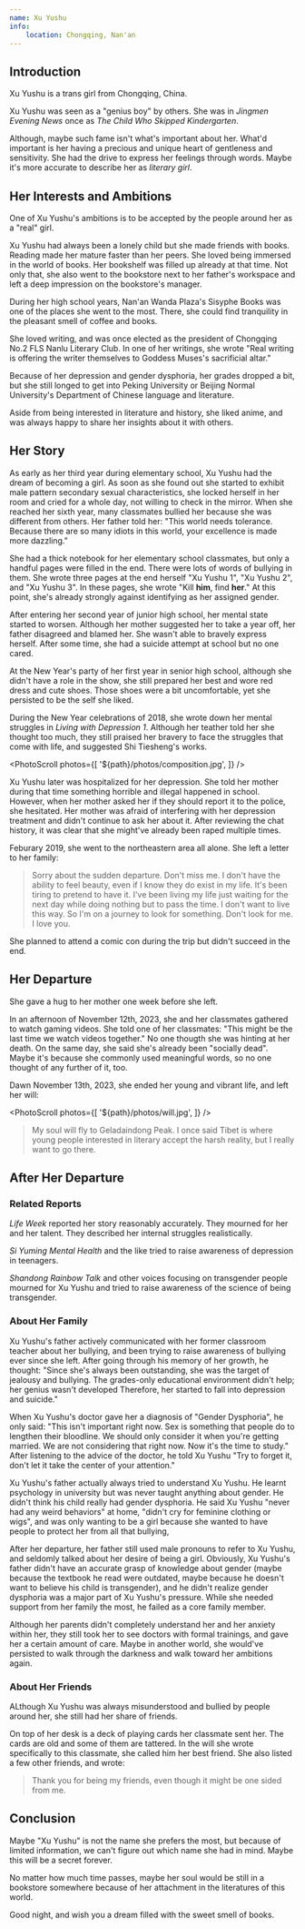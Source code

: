 ```yaml
---
name: Xu Yushu
info:
    location: Chongqing, Nan'an
---
```


## Introduction

Xu Yushu is a trans girl from Chongqing, China.

Xu Yushu was seen as a "genius boy" by others.
She was in *Jingmen Evening News* once as *The Child Who Skipped Kindergarten*.

Although, maybe such fame isn't what's important about her.
What'd important is her having a precious and unique heart of gentleness and sensitivity.
She had the drive to express her feelings through words.
Maybe it's more accurate to describe her as *literary girl*.

## Her Interests and Ambitions

One of Xu Yushu's ambitions is to be accepted by the people around her as a "real" girl.

Xu Yushu had always been a lonely child but she made friends with books.
Reading made her mature faster than her peers.
She loved being immersed in the world of books.
Her bookshelf was filled up already at that time.
Not only that, she also went to the bookstore next to her father's workspace and left a deep impression on the bookstore's manager.

During her high school years, Nan'an Wanda Plaza's Sisyphe Books was one of the places she went to the most.
There, she could find tranquility in the pleasant smell of coffee and books.

She loved writing, and was once elected as the president of Chongqing No.2 FLS Nanlu Literary Club.
In one of her writings, she wrote "Real writing is offering the writer themselves to Goddess Muses's sacrificial altar."

Because of her depression and gender dysphoria, her grades dropped a bit, but she still longed to get into Peking University or Beijing Normal University's Department of Chinese language and literature.

Aside from being interested in literature and history, she liked anime, and was always happy to share her insights about it with others.

## Her Story

As early as her third year during elementary school, Xu Yushu had the dream of becoming a girl.
As soon as she found out she started to exhibit male pattern secondary sexual characteristics, she locked herself in her room and cried for a whole day, not willing to check in the mirror.
When she reached her sixth year, many classmates bullied her because she was different from others.
Her father told her: "This world needs tolerance. Because there are so many idiots in this world, your excellence is made more dazzling."

She had a thick notebook for her elementary school classmates, but only a handful pages were filled in the end.
There were lots of words of bullying in them.
She wrote three pages at the end herself "Xu Yushu 1", "Xu Yushu 2", and "Xu Yushu 3".
In these pages, she wrote "Kill **him**, find **her**."
At this point, she's already strongly against identifying as her assigned gender.

After entering her second year of junior high school, her mental state started to worsen.
Although her mother suggested her to take a year off, her father disagreed and blamed her.
She wasn't able to bravely express herself.
After some time, she had a suicide attempt at school but no one cared.

At the New Year's party of her first year in senior high school, although she didn't have a role in the show, she still prepared her best and wore red dress and cute shoes.
Those shoes were a bit uncomfortable, yet she persisted to be the self she liked.

During the New Year celebrations of 2018, she wrote down her mental struggles in *Living with Depression 1*.
Although her teather told her she thought too much, they still praised her bravery to face the struggles that come with life, and suggested Shi Tiesheng's works.

<PhotoScroll photos={[ '${path}/photos/composition.jpg', ]} />

Xu Yushu later was hospitalized for her depression.
She told her mother during that time something horrible and illegal happened in school.
However, when her mother asked her if they should report it to the police, she hesitated.
Her mother was afraid of interfering with her depression treatment and didn't continue to ask her about it.
After reviewing the chat history, it was clear that she might've already been raped multiple times.

Feburary 2019, she went to the northeastern area all alone.
She left a letter to her family:

> Sorry about the sudden departure.
> Don't miss me.
> I don't have the ability to feel beauty, even if I know they do exist in my life.
> It's been tiring to pretend to have it.
> I've been living my life just waiting for the next day while doing nothing but to pass the time.
> I don't want to live this way.
> So I'm on a journey to look for something.
> Don't look for me.
> I love you.

She planned to attend a comic con during the trip but didn't succeed in the end.

## Her Departure

She gave a hug to her mother one week before she left.

In an afternoon of November 12th, 2023, she and her classmates gathered to watch gaming videos. She told one of her classmates: "This might be the last time we watch videos together."
No one thougth she was hinting at her death.
On the same day, she said she's already been "socially dead".
Maybe it's because she commonly used meaningful words, so no one thought of any further of it, too.

Dawn November 13th, 2023, she ended her young and vibrant life, and left her will:

<PhotoScroll photos={[ '${path}/photos/will.jpg', ]} />

> My soul will fly to Geladaindong Peak.
> I once said Tibet is where young people interested in literary accept the harsh reality, but I really want to go there.

## After Her Departure

### Related Reports

*Life Week* reported her story reasonably accurately.
They mourned for her and her talent.
They described her internal struggles realistically.

*Si Yuming Mental Health* and the like tried to raise awareness of depression in teenagers.

*Shandong Rainbow Talk* and other voices focusing on transgender people mourned for Xu Yushu and tried to raise awareness of the science of being transgender.

### About Her Family

Xu Yushu's father actively communicated with her former classroom teacher about her bullying, and been trying to raise awareness of bullying ever since she left.
After going through his memory of her growth, he thought: "Since she's always been outstanding, she was the target of jealousy and bullying. The grades-only educational environment didn't help; her genius wasn't developed Therefore, her started to fall into depression and suicide."

When Xu Yushu's doctor gave her a diagnosis of "Gender Dysphoria", he only said: "This isn't important right now. Sex is something that people do to lengthen their bloodline. We should only consider it when you're getting married. We are not considering that right now. Now it's the time to study."
After listening to the advice of the doctor, he told Xu Yushu "Try to forget it, don't let it take the center of your attention."

Xu Yushu's father actually always tried to understand Xu Yushu.
He learnt psychology in university but was never taught anything about gender.
He didn't think his child really had gender dysphoria.
He said Xu Yushu "never had any weird behaviors" at home,
"didn't cry for feminine clothing or wigs", and was only wanting to be a girl because she wanted to have people to protect her from all that bullying,

After her departure, her father still used male pronouns to refer to Xu Yushu, and seldomly talked about her desire of being a girl.
Obviously, Xu Yushu's father didn't have an accurate grasp of knowledge about gender (maybe because the textbook he read were outdated, maybe because he doesn't want to believe his child is transgender), and he didn't realize gender dysphoria was a major part of Xu Yushu's pressure.
While she needed support from her family the most, he failed as a core family member.

Although her parents didn't completely understand her and her anxiety within her, they still took her to see doctors with formal trainings, and gave her a certain amount of care.
Maybe in another world, she would've persisted to walk through the darkness and walk toward her ambitions again.

### About Her Friends

ALthough Xu Yushu was always misunderstood and bullied by people around her, she still had her share of friends.

On top of her desk is a deck of playing cards her classmate sent her.
The cards are old and some of them are tattered.
In the will she wrote specifically to this classmate, she called him her best friend.
She also listed a few other friends, and wrote:

> Thank you for being my friends, even though it might be one sided from me.

## Conclusion

Maybe "Xu Yushu" is not the name she prefers the most, but because of limited information, we can't figure out which name she had in mind.
Maybe this will be a secret forever.

No matter how much time passes, maybe her soul would be still in a bookstore somewhere because of her attachment in the literatures of this world.

Good night, and wish you a dream filled with the sweet smell of books.
